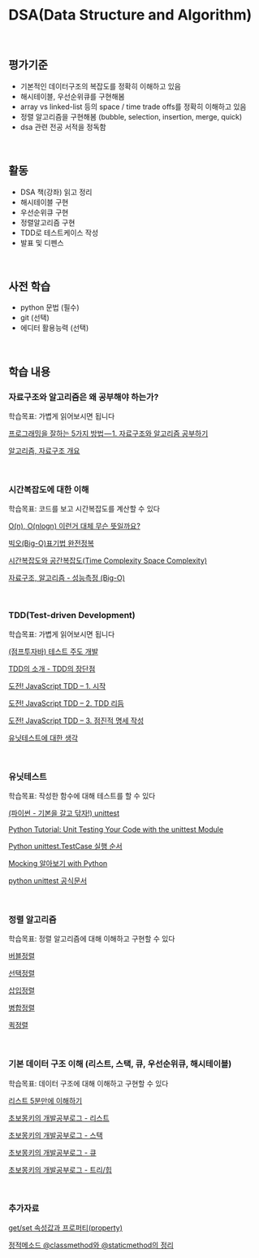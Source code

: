 # DSA(Data Structure and Algorithm)

<br>

## 평가기준
- 기본적인 데이터구조의 복잡도를 정확히 이해하고 있음
- 해시테이블, 우선순위큐를 구현해봄
- array vs linked-list 등의 space / time trade offs를 정확히 이해하고 있음
- 정렬 알고리즘을 구현해봄 (bubble, selection, insertion, merge, quick)
- dsa 관련 전공 서적을 정독함

<br>

## 활동
- DSA 책(강좌) 읽고 정리
- 해시테이블 구현
- 우선순위큐 구현
- 정렬알고리즘 구현
- TDD로 테스트케이스 작성
- 발표 및 디펜스

<br>

## 사전 학습
- python 문법 (필수)
- git (선택)
- 에디터 활용능력 (선택)

<br>

## 학습 내용

### 자료구조와 알고리즘은 왜 공부해야 하는가?

학습목표: 가볍게 읽어보시면 됩니다

[프로그래밍을 잘하는 5가지 방법 — 1. 자료구조와 알고리즘 공부하기](https://medium.com/@ghilbut/%ED%94%84%EB%A1%9C%EA%B7%B8%EB%9E%98%EB%B0%8D%EC%9D%84-%EC%9E%98%ED%95%98%EB%8A%94-5%EA%B0%80%EC%A7%80-%EB%B0%A9%EB%B2%95-1-%EC%9E%90%EB%A3%8C%EA%B5%AC%EC%A1%B0%EC%99%80-%EC%95%8C%EA%B3%A0%EB%A6%AC%EC%A6%98-%EA%B3%B5%EB%B6%80%ED%95%98%EA%B8%B0-ebf3a3f79ee2
)

[알고리즘, 자료구조 개요](https://wayhome25.github.io/cs/2017/04/17/cs-18/)

<br>

### 시간복잡도에 대한 이해

학습목표: 코드를 보고 시간복잡도를 계산할 수 있다

[O(n), O(nlogn) 이런거 대체 무슨 뜻일까요?](https://www.youtube.com/watch?v=Y7KTRu6-XK0)

[빅오(Big-O)표기법 완전정복](https://www.youtube.com/watch?v=6Iq5iMCVsXA)

[시간복잡도와 공간복잡도(Time Complexity Space Complexity)](https://madplay.github.io/post/time-complexity-space-complexity)

[자료구조, 알고리즘 - 성능측정 (Big-O)](https://wayhome25.github.io/cs/2017/04/20/cs-26-bigO/)

<br>

### TDD(Test-driven Development)

학습목표: 가볍게 읽어보시면 됩니다

[(점프투자바) 테스트 주도 개발](https://wikidocs.net/224)

[TDD의 소개 - TDD의 장단점](http://www.hoons.net/Lecture/View/644)

[도전! JavaScript TDD – 1. 시작](http://huns.me/development/716)

[도전! JavaScript TDD – 2. TDD 리듬](http://huns.me/development/823)

[도전! JavaScript TDD – 3. 점진적 명세 작성](http://huns.me/development/939)

[유닛테스트에 대한 생각](https://blog.outsider.ne.kr/1275)

<br>

### 유닛테스트

학습목표: 작성한 함수에 대해 테스트를 할 수 있다

[(파이썬 - 기본을 갈고 닦자!) unittest ](https://wikidocs.net/16107)

[Python Tutorial: Unit Testing Your Code with the unittest Module](https://www.youtube.com/watch?v=6tNS--WetLI)

[Python unittest.TestCase 실행 순서](http://code.i-harness.com/ko-kr/q/523423)

[Mocking 알아보기 with Python](https://blog.leop0ld.org/posts/about-mocking/)

[python unittest 공식문서](https://docs.python.org/3/library/unittest.html#skipping-tests-and-expected-failures)

<!-- [change verbosity](https://til.chann.kr/python/unit_test) -->




<br>

### 정렬 알고리즘

학습목표: 정렬 알고리즘에 대해 이해하고 구현할 수 있다

[버블정렬](https://www.youtube.com/watch?v=YbsQiiubO74)

[선택정렬](https://www.youtube.com/watch?v=uCUu3fF5Dws)

[삽입정렬](https://www.youtube.com/watch?v=SZVugP81J1A)

[병합정렬](https://www.youtube.com/watch?v=QAyl79dCO_k)

[퀵정렬](https://www.youtube.com/watch?v=7BDzle2n47c)

<br>

### 기본 데이터 구조 이해 (리스트, 스택, 큐, 우선순위큐, 해시테이블)

학습목표: 데이터 구조에 대해 이해하고 구현할 수 있다

[리스트 5분만에 이해하기](https://www.yotube.com/watch?v=ycCKnNMLIUw)

[초보몽키의 개발공부로그 - 리스트](https://wayhome25.github.io/cs/2017/04/17/cs-19/)

[초보몽키의 개발공부로그 - 스택](https://wayhome25.github.io/cs/2017/04/17/cs-19/)

[초보몽키의 개발공부로그 - 큐](https://wayhome25.github.io/cs/2017/04/17/cs-19/)

[초보몽키의 개발공부로그 - 트리/힙](https://wayhome25.github.io/cs/2017/04/17/cs-19/)


<br>

### 추가자료

[get/set 속성값과 프로퍼티(property)](https://whatisthenext.tistory.com/115)

[정적메소드 @classmethod와 @staticmethod의 정리](https://suwoni-codelab.com/python%20%EA%B8%B0%EB%B3%B8/2018/03/11/Python-Basic-class-staticmethod/)
